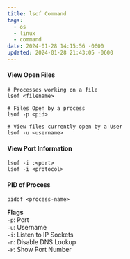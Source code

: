 ```yaml
---
title: lsof Command
tags:
  - os
  - linux
  - command
date: 2024-01-28 14:15:56 -0600
updated: 2024-01-28 21:43:05 -0600
---
```


#### View Open Files

````shell
# Processes working on a file
lsof <filename>

# Files Open by a process
lsof -p <pid>

# View files currently open by a User
lsof -u <username>
````

#### View Port Information

````shell
lsof -i :<port>
lsof -i <protocol>
````

#### PID of Process

````shell
pidof <process-name>
````

**Flags**  
`-p`: Port  
`-u`: Username  
`-i`: Listen to IP Sockets  
`-n`: Disable DNS Lookup  
`-P`: Show Port Number
